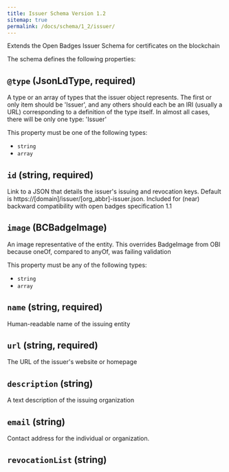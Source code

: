 ```yaml
---
title: Issuer Schema Version 1.2
sitemap: true
permalink: /docs/schema/1_2/issuer/
---
```


Extends the Open Badges Issuer Schema for certificates on the blockchain

The schema defines the following properties:

## `@type` (JsonLdType, required)

A type or an array of types that the issuer object represents. The first or only item should be 'Issuer', and any others should each be an IRI (usually a URL) corresponding to a definition of the type itself. In almost all cases, there will be only one type: 'Issuer'

This property must be one of the following types:

* `string`
* `array`

## `id` (string, required)

Link to a JSON that details the issuer's issuing and revocation keys. Default is https://[domain]/issuer/[org_abbr]-issuer.json. Included for (near) backward compatibility with open badges specification 1.1

## `image` (BCBadgeImage)

An image representative of the entity. This overrides BadgeImage from OBI because oneOf, compared to anyOf, was failing validation

This property must be any of the following types:

* `string`
* `array`

## `name` (string, required)

Human-readable name of the issuing entity

## `url` (string, required)

The URL of the issuer's website or homepage

## `description` (string)

A text description of the issuing organization

## `email` (string)

Contact address for the individual or organization.

## `revocationList` (string)
